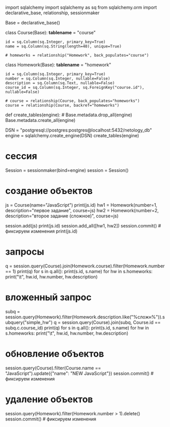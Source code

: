 import sqlalchemy
import sqlalchemy as sq
from sqlalchemy.orm import declarative_base, relationship, sessionmaker

Base = declarative_base()


class Course(Base):
    __tablename__ = "course"

    id = sq.Column(sq.Integer, primary_key=True)
    name = sq.Column(sq.String(length=40), unique=True)

    # homeworks = relationship("Homework", back_populates="course")


class Homework(Base):
    __tablename__ = "homework"

    id = sq.Column(sq.Integer, primary_key=True)
    number = sq.Column(sq.Integer, nullable=False)
    description = sq.Column(sq.Text, nullable=False)
    course_id = sq.Column(sq.Integer, sq.ForeignKey("course.id"), nullable=False)

    # course = relationship(Course, back_populates="homeworks")
    course = relationship(Course, backref="homeworks")


def create_tables(engine):
    # Base.metadata.drop_all(engine)
    Base.metadata.create_all(engine)


DSN = "postgresql://postgres:postgres@localhost:5432/netology_db"
engine = sqlalchemy.create_engine(DSN)
create_tables(engine)

# сессия
Session = sessionmaker(bind=engine)
session = Session()

# создание объектов
js = Course(name="JavaScript")
print(js.id)
hw1 = Homework(number=1, description="первое задание", course=js)
hw2 = Homework(number=2, description="второе задание (сложное)", course=js)

session.add(js)
print(js.id)
session.add_all([hw1, hw2])
session.commit()  # фиксируем изменения
print(js.id)


# запросы
q = session.query(Course).join(Homework.course).filter(Homework.number == 1)
print(q)
for s in q.all():
    print(s.id, s.name)
    for hw in s.homeworks:
        print("\t", hw.id, hw.number, hw.description)

# вложенный запрос
subq = session.query(Homework).filter(Homework.description.like("%сложн%")).subquery("simple_hw")
q = session.query(Course).join(subq, Course.id == subq.c.course_id)
print(q)
for s in q.all():
    print(s.id, s.name)
    for hw in s.homeworks:
        print("\t", hw.id, hw.number, hw.description)


# обновление объектов
session.query(Course).filter(Course.name == "JavaScript").update({"name": "NEW JavaScript"})
session.commit()  # фиксируем изменения


# удаление объектов
session.query(Homework).filter(Homework.number > 1).delete()
session.commit()  # фиксируем изменения
